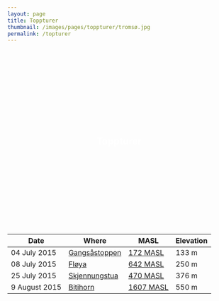 ```yaml
---
layout: page
title: Toppturer
thumbnail: /images/pages/toppturer/tromsø.jpg
permalink: /topturer
---
```

<style>
.callout {
    display: table;
    width: 100%;
    height: 400px;
    color: #fff;
    background: url(/images/pages/toppturer/tromsø.jpg) no-repeat center center scroll;
    -webkit-background-size: cover;
    -moz-background-size: cover;
    background-size: cover;
    -o-background-size: cover;
}

.text-vertical-center {
    display: table-cell;
    text-align: center;
    vertical-align: middle;
}
</style>

<aside class="callout">
  <div class="text-vertical-center">
    <h1>Toppturer</h1>
  </div>
</aside>

<table>
<thead>
<tr>
<th>Date</th>
<th>Where</th>
<th>MASL</th>
<th>Elevation</th>
</tr>
</thead>
<tbody>

<tr>
<td><time datetime="2015-07-04T11:24:00+02:00">04 July 2015</time></td>
<td><a href="https://www.endomondo.com/users/357581/workouts/554713297" alt="Trip on Endomondo">Gangsåstoppen</a></td>
<td><a href="https://www.endomondo.com/resources/gfx/picture/25805539/big.jpg" alt="Picture of Marte, mom and me">172 MASL</a></td>
<td>133 m</td>
</tr>

<tr>
<td><time datetime="2015-07-08T14:50:00+02:00">08 July 2015</time></td>
<td><a href="https://www.endomondo.com/users/357581/workouts/559441572" alt="Trip on Endomondo">Fløya</a></td>
<td><a href="/images/pages/toppturer/fløyen.jpg" alt="Picture of Marte and me on top of Fløya">642 MASL</a></td>
<td>250 m</td>
</tr>

<tr>
<td><time datetime="2015-07-25T11:18:00+02:00">25 July 2015</time></td>
<td><a href="https://www.endomondo.com/users/357581/workouts/567979676" alt="Trip on Endomondo">Skjennungstua</a></td>
<td><a href="https://www.endomondo.com/resources/gfx/picture/25126912/big.jpg" alt="Picture of Ann, Marte and me after trip to Skjennungstua">470 MASL</a></td>
<td>376 m</td>
</tr>

<tr>
<td><time datetime="2015-08-09T10:33:00+02:00">9 August 2015</time></td>
<td><a href="https://www.endomondo.com/users/357581/workouts/577944360" alt="Trip on Endomondo">Bitihorn</a></td>
<td><a href="https://instagram.com/p/6KMjZYQRAK/" alt="Picture of Marte and me">1607 MASL</a></td>
<td>550 m</td>
</tr>

</tbody>
</table>
